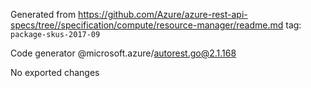 Generated from https://github.com/Azure/azure-rest-api-specs/tree//specification/compute/resource-manager/readme.md tag: `package-skus-2017-09`

Code generator @microsoft.azure/autorest.go@2.1.168

No exported changes